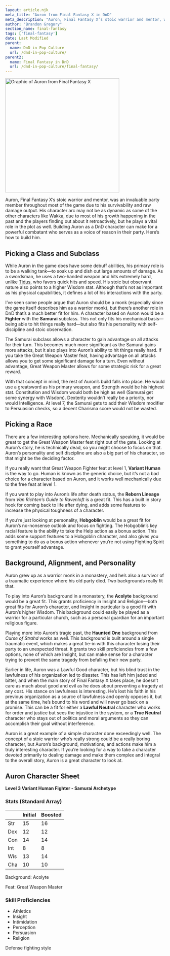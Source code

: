 ```yaml
---
layout: article.njk
meta_title: "Auron from Final Fantasy X in DnD"
meta_description: "Auron, Final Fantasy X’s stoic warrior and mentor, was an invaluable party member throughout most of the game due to his survivability and raw damage output. Here's how to build him."
author: "Brandon Gregory"
section_name: final-fantasy
tags: ['final-fantasy']
date: Last Modified
parent:
  name: DnD in Pop Culture
  url: /dnd-in-pop-culture/
parent2:
  name: Final Fantasy in DnD
  url: /dnd-in-pop-culture/final-fantasy/
---
```


<img
  src="/images/ff10-auron-360.webp"
  srcset="/images/ff10-auron-360.webp 360w,
          /images/ff10-auron-768.webp 768w"
  sizes="(min-width: 768px) 384px,180px"
  alt="Graphic of Auron from Final Fantasy X"
  class="tiny-hero"
  height="360" width="360" />

Auron, Final Fantasy X’s stoic warrior and mentor, was an invaluable party member throughout most of the game due to his survivability and raw damage output. His character arc may not be as dynamic as some of the other characters like Wakka, due to most of his growth happening in the past and the players finding out about it retroactively, but he plays a vital role in the plot as well. Building Auron as a DnD character can make for a powerful combatant who serves as a voice of reason in their party. Here’s how to build him.


## Picking a Class and Subclass

While Auron in the game does have some debuff abilities, his primary role is to be a walking tank—to soak up and dish out large amounts of damage. As a swordsman, he uses a two-handed weapon and hits extremely hard, unlike [Tidus](/dnd-in-pop-culture/final-fantasy/ff10-tidus/), who favors quick hits and speed. His stoic but observant nature also points to a higher Wisdom stat. Although that’s not as important as his physical capabilities, it defines a lot of his interactions with the party.

I’ve seen some people argue that Auron should be a monk (especially since the game itself describes him as a warrior monk), but there’s another role in DnD that’s a much better fit for him. A character based on Auron would be a **Fighter** with the **Samurai** subclass. This not only fits his mechanical basis—being able to hit things really hard—but also fits his personality with self-discipline and stoic observation.

The Samurai subclass allows a character to gain advantage on all attacks for their turn. This becomes much more significant as the Samurai gains more attacks, but it also plays into Auron’s ability to hit things really hard. If you take the Great Weapon Master feat, having advantage on all attacks allows you to get some significant damage for a turn. Even without advantage, Great Weapon Master allows for some strategic risk for a great reward.

With that concept in mind, the rest of Auron’s build falls into place. He would use a greatsword as his primary weapon, and Strength would be his highest stat. Constitution and Wisdom would both be high as well (Samurai get some synergy with Wisdom). Dexterity wouldn’t really be a priority, nor would Intelligence. At level 7, the Samurai gets to add their Wisdom modifier to Persuasion checks, so a decent Charisma score would not be wasted.


## Picking a Race

There are a few interesting options here. Mechanically speaking, it would be great to get the Great Weapon Master feat right out of the gate. Looking at Auron’s story, he is technically dead, so you might choose to focus on that. Auron’s personality and self discipline are also a big part of his character, so that might be the deciding factor.

If you really want that Great Weapon Fighter feat at level 1, **Variant Human** is the way to go. Human is known as the generic choice, but it’s not a bad choice for a character based on Auron, and it works well mechanically due to the free feat at level 1.

If you want to play into Auron’s life after death status, the **Reborn Lineage** from _Van Richten’s Guide to Ravenloft_ is a great fit. This has a built in story hook for coming back to life after dying, and adds some features to increase the physical toughness of a character.

If you’re just looking at personality, **Hobgoblin** would be a great fit for Auron’s no-nonsense outlook and focus on fighting. The Hobgoblin’s key racial feature is the ability to take the Help action as a bonus action. This adds some support features to a Hobgoblin character, and also gives you something to do as a bonus action whenever you’re not using Fighting Spirit to grant yourself advantage.


## Background, Alignment, and Personality

Auron grew up as a warrior monk in a monastery, and he’s also a survivor of a traumatic experience where his old party died. Two backgrounds really fit that.

To play into Auron’s background in a monastery, the **Acolyte** background would be a great fit. This grants proficiency in Insight and Religion—both great fits for Auron’s character, and Insight in particular is a good fit with Auron’s higher Wisdom. This background could easily be played as a warrior for a particular church, such as a personal guardian for an important religious figure.

Playing more into Auron’s tragic past, the **Haunted One** background from _Curse of Strahd_ works as well. This background is built around a single traumatic event, which makes a great tie-in with this character losing their party to an unexpected threat. It grants two skill proficiencies from a few options, none of which are Insight, but can make sense for a character trying to prevent the same tragedy from befalling their new party.

Earlier in life, Auron was a Lawful Good character, but his blind trust in the lawfulness of his organization led to disaster. This has left him jaded and bitter, and when the main story of Final Fantasy X takes place, he doesn’t care as much about good and evil as he does about preventing a tragedy at any cost. His stance on lawfulness is interesting. He’s lost his faith in his previous organization as a source of lawfulness and openly opposes it, but at the same time, he’s bound to his word and will never go back on a promise. This can be a fit for either a **Lawful Neutral** character who works for order and justice but sees the injustice in the system, or a **True Neutral** character who stays out of politics and moral arguments so they can accomplish their goal without interference.

Auron is a great example of a simple character done exceedingly well. The concept of a stoic warrior who’s really strong could be a really boring character, but Auron’s background, motivations, and actions make him a truly interesting character. If you’re looking for a way to take a character devoted primarily to dealing damage and make them complex and integral to the overall story, Auron is a great character to look at.


## Auron Character Sheet

**Level 3 Variant Human Fighter - Samurai Archetype**

### Stats (Standard Array)

|   |Initial|Boosted|
|---|-------|-------|
|Str|     15|     16|
|Dex|     12|     12|
|Con|     14|     14|
|Int|      8|      8|
|Wis|     13|     14|
|Cha|     10|     10|

Background: Acolyte

Feat: Great Weapon Master

### Skill Proficiencies

* Athletics
* Insight
* Intimidation
* Perception
* Persuasion
* Religion

Defense fighting style
